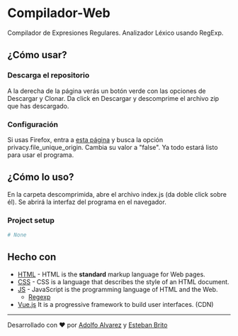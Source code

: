 # Compilador-Web

Compilador de Expresiones Regulares.
Analizador Léxico usando RegExp.

## ¿Cómo usar?

### Descarga el repositorio

A la derecha de la página verás un botón verde con las opciones de Descargar y Clonar. Da click en Descargar y descomprime el archivo zip que has descargado.

### Configuración

Si usas Firefox, entra a [esta página](about:config) y busca la opción privacy.file_unique_origin. Cambia su valor a "false". Ya todo estará listo para usar el programa.

## ¿Cómo lo uso?

En la carpeta descomprimida, abre el archivo index.js (da doble click sobre él). Se abrirá la interfaz del programa en el navegador.

### Project setup

```bash
# None
```
## Hecho con

- [HTML](https://www.w3schools.com/html/) - HTML is the **standard** markup language for Web pages.
- [CSS](https://www.w3schools.com/css/) - CSS is a language that describes the style of an HTML document.
- [JS](https://www.w3schools.com/js/) - JavaScript is the programming language of HTML and the Web.
    - [Regexp](https://developer.mozilla.org/es/docs/Web/JavaScript/Referencia/Objetos_globales/RegExp)
- [Vue.js](https://es.vuejs.org/) It is a progressive framework to build user interfaces. (CDN)
---
Desarrollado con ❤️ por [Adolfo Alvarez](https://github.com/alvarez98) y [Esteban Brito](https://github.com/EstebanBrito)